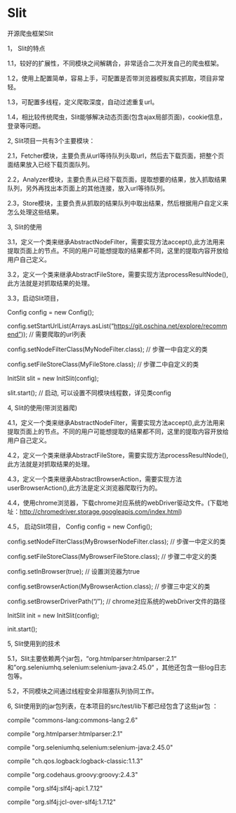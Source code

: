 # Slit
开源爬虫框架Slit

1， Slit的特点

1.1，较好的扩展性，不同模块之间解耦合，非常适合二次开发自己的爬虫框架。

1.2，使用上配置简单，容易上手，可配置是否带浏览器模拟真实抓取，项目非常轻。

1.3，可配置多线程，定义爬取深度，自动过滤重复url。

1.4，相比较传统爬虫，Slit能够解决动态页面(包含ajax局部页面)，cookie信息，登录等问题。





2, Slit项目一共有3个主要模块：

2.1，Fetcher模块，主要负责从url等待队列头取url，然后去下载页面，把整个页面结果放入已经下载页面队列。

2.2，Analyzer模块，主要负责从已经下载页面，提取想要的结果，放入抓取结果队列，另外再找出本页面上的其他连接，放入url等待队列。

2.3，Store模块，主要负责从抓取的结果队列中取出结果，然后根据用户自定义来怎么处理这些结果。




3, Slit的使用

3.1，定义一个类来继承AbstractNodeFilter，需要实现方法accept(),此方法用来提取页面上的节点。不同的用户可能想提取的结果都不同，这里的提取内容开放给用户自己定义。

3.2，定义一个类来继承AbstractFileStore，需要实现方法processResultNode(),此方法就是对抓取结果的处理。

3.3，启动Slit项目，

Config config = new Config();

config.setStartUrlList(Arrays.asList(“https://git.oschina.net/explore/recommend”));    //  需要爬取的url列表

config.setNodeFilterClass(MyNodeFilter.class);                                         //  步骤一中自定义的类

config.setFileStoreClass(MyFileStore.class);                                           //  步骤二中自定义的类

InitSlit slit = new InitSlit(config);

slit.start();                                                       //  启动, 可以设置不同模块线程数，详见类config






4, Slit的使用(带浏览器爬)

4.1，定义一个类来继承AbstractNodeFilter，需要实现方法accept(),此方法用来提取页面上的节点。不同的用户可能想提取的结果都不同，这里的提取内容开放给用户自己定义。

4.2，定义一个类来继承AbstractFileStore，需要实现方法processResultNode(),此方法就是对抓取结果的处理。

4.3，定义一个类来继承AbstractBrowserAction，需要实现方法userBrowserAction(),此方法是定义浏览器爬取行为的。

4.4，使用chrome浏览器，下载chrome对应系统的webDriver驱动文件。(下载地址：http://chromedriver.storage.googleapis.com/index.html)

4.5， 启动Slit项目，
Config config = new Config();

config.setNodeFilterClass(MyBrowserNodeFilter.class);         // 步骤一中定义的类

config.setFileStoreClass(MyBrowserFileStore.class);           // 步骤二中定义的类

config.setInBrowser(true);                                                      // 设置浏览器为true

config.setBrowserAction(MyBrowserAction.class);               // 步骤三中定义的类

config.setBrowserDriverPath(“/”);                 //  chrome对应系统的webDriver文件的路径

InitSlit init = new InitSlit(config);

init.start();





5, Slit使用到的技术

5.1，Slit主要依赖两个jar包，“org.htmlparser:htmlparser:2.1“ 和”org.seleniumhq.selenium:selenium-java:2.45.0“ ，其他还包含一些log日志包等。

5.2，不同模块之间通过线程安全非阻塞队列协同工作。




6, Slit使用到的jar包列表，在本项目的src/test/lib下都已经包含了这些jar包 ：

compile "commons-lang:commons-lang:2.6"

compile "org.htmlparser:htmlparser:2.1"

compile "org.seleniumhq.selenium:selenium-java:2.45.0"

compile "ch.qos.logback:logback-classic:1.1.3"

compile "org.codehaus.groovy:groovy:2.4.3"

compile "org.slf4j:slf4j-api:1.7.12"

compile "org.slf4j:jcl-over-slf4j:1.7.12"




